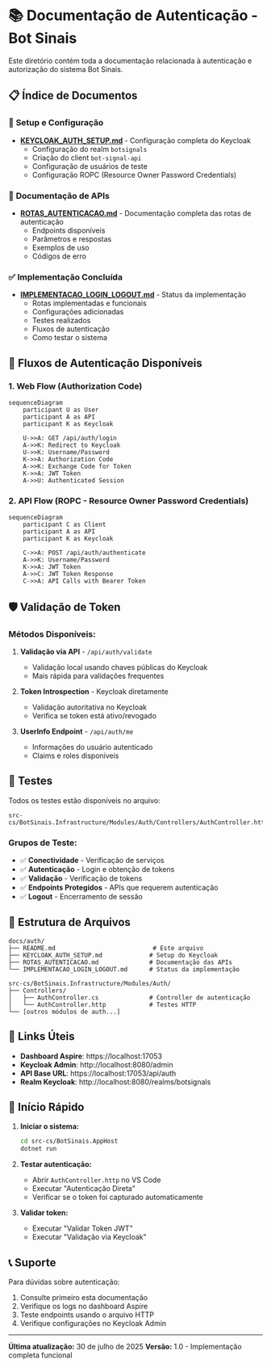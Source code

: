 # 📚 Documentação de Autenticação - Bot Sinais

Este diretório contém toda a documentação relacionada à autenticação e autorização do sistema Bot Sinais.

## 📋 **Índice de Documentos**

### 🔧 **Setup e Configuração**
- **[KEYCLOAK_AUTH_SETUP.md](./KEYCLOAK_AUTH_SETUP.md)** - Configuração completa do Keycloak
  - Configuração do realm `botsignals`
  - Criação do client `bot-signal-api`
  - Configuração de usuários de teste
  - Configuração ROPC (Resource Owner Password Credentials)

### 📖 **Documentação de APIs**
- **[ROTAS_AUTENTICACAO.md](./ROTAS_AUTENTICACAO.md)** - Documentação completa das rotas de autenticação
  - Endpoints disponíveis
  - Parâmetros e respostas
  - Exemplos de uso
  - Códigos de erro

### ✅ **Implementação Concluída**
- **[IMPLEMENTACAO_LOGIN_LOGOUT.md](./IMPLEMENTACAO_LOGIN_LOGOUT.md)** - Status da implementação
  - Rotas implementadas e funcionais
  - Configurações adicionadas
  - Testes realizados
  - Fluxos de autenticação
  - Como testar o sistema

## 🔄 **Fluxos de Autenticação Disponíveis**

### 1. **Web Flow (Authorization Code)**
```mermaid
sequenceDiagram
    participant U as User
    participant A as API
    participant K as Keycloak
    
    U->>A: GET /api/auth/login
    A->>K: Redirect to Keycloak
    U->>K: Username/Password
    K->>A: Authorization Code
    A->>K: Exchange Code for Token
    K->>A: JWT Token
    A->>U: Authenticated Session
```

### 2. **API Flow (ROPC - Resource Owner Password Credentials)**
```mermaid
sequenceDiagram
    participant C as Client
    participant A as API
    participant K as Keycloak
    
    C->>A: POST /api/auth/authenticate
    A->>K: Username/Password
    K->>A: JWT Token
    A->>C: JWT Token Response
    C->>A: API Calls with Bearer Token
```

## 🛡️ **Validação de Token**

### **Métodos Disponíveis:**

1. **Validação via API** - `/api/auth/validate`
   - Validação local usando chaves públicas do Keycloak
   - Mais rápida para validações frequentes

2. **Token Introspection** - Keycloak diretamente
   - Validação autoritativa no Keycloak
   - Verifica se token está ativo/revogado

3. **UserInfo Endpoint** - `/api/auth/me`
   - Informações do usuário autenticado
   - Claims e roles disponíveis

## 🧪 **Testes**

Todos os testes estão disponíveis no arquivo:
```
src-cs/BotSinais.Infrastructure/Modules/Auth/Controllers/AuthController.http
```

### **Grupos de Teste:**
- ✅ **Conectividade** - Verificação de serviços
- ✅ **Autenticação** - Login e obtenção de tokens
- ✅ **Validação** - Verificação de tokens
- ✅ **Endpoints Protegidos** - APIs que requerem autenticação
- ✅ **Logout** - Encerramento de sessão

## 📁 **Estrutura de Arquivos**

```
docs/auth/
├── README.md                           # Este arquivo
├── KEYCLOAK_AUTH_SETUP.md             # Setup do Keycloak
├── ROTAS_AUTENTICACAO.md              # Documentação das APIs
└── IMPLEMENTACAO_LOGIN_LOGOUT.md      # Status da implementação

src-cs/BotSinais.Infrastructure/Modules/Auth/
├── Controllers/
│   ├── AuthController.cs              # Controller de autenticação
│   └── AuthController.http            # Testes HTTP
└── [outros módulos de auth...]
```

## 🔗 **Links Úteis**

- **Dashboard Aspire**: https://localhost:17053
- **Keycloak Admin**: http://localhost:8080/admin
- **API Base URL**: https://localhost:17053/api/auth
- **Realm Keycloak**: http://localhost:8080/realms/botsignals

## 🚀 **Início Rápido**

1. **Iniciar o sistema:**
   ```bash
   cd src-cs/BotSinais.AppHost
   dotnet run
   ```

2. **Testar autenticação:**
   - Abrir `AuthController.http` no VS Code
   - Executar "Autenticação Direta"
   - Verificar se o token foi capturado automaticamente

3. **Validar token:**
   - Executar "Validar Token JWT"
   - Executar "Validação via Keycloak"

## 📞 **Suporte**

Para dúvidas sobre autenticação:
1. Consulte primeiro esta documentação
2. Verifique os logs no dashboard Aspire
3. Teste endpoints usando o arquivo HTTP
4. Verifique configurações no Keycloak Admin

---

**Última atualização:** 30 de julho de 2025
**Versão:** 1.0 - Implementação completa funcional
